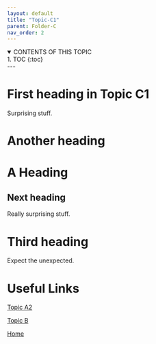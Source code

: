 ```yaml
---
layout: default
title: "Topic-C1"
parent: Folder-C
nav_order: 2
---
```



<details open markdown="block">
<summary>
CONTENTS OF THIS TOPIC
</summary>
1. TOC
{:toc}  
</details>
---


# First heading in Topic C1


 Surprising stuff.

# Another heading


# A Heading  
  

## Next heading

  
 Really surprising stuff.


# Third heading

  
 Expect the unexpected.





# Useful Links  
  
[Topic A2](../Folder-A/Topic-A2)
   
[Topic B](../Topic-B)  
   
[Home](../index)  


